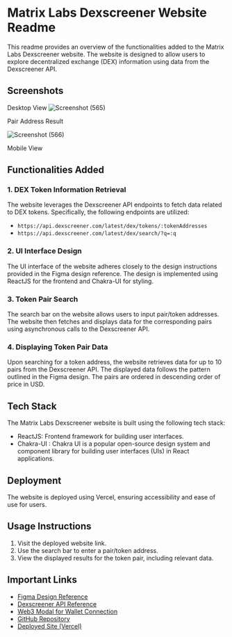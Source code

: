 # Matrix Labs Dexscreener Website Readme

This readme provides an overview of the functionalities added to the Matrix Labs Dexscreener website. The website is designed to allow users to explore decentralized exchange (DEX) information using data from the Dexscreener API.  

## Screenshots 

Desktop View 
![Screenshot (565)](https://github.com/9802HEMENSAN/Matrix_Labs_Task/assets/111531676/ddc06b06-c711-49e1-9d5d-3b6e839f9825)

Pair Address Result 

![Screenshot (566)](https://github.com/9802HEMENSAN/Matrix_Labs_Task/assets/111531676/23091754-6c3d-4e5b-9220-5b7d58402cf3)

Mobile View


## Functionalities Added

### 1. DEX Token Information Retrieval

The website leverages the Dexscreener API endpoints to fetch data related to DEX tokens. Specifically, the following endpoints are utilized:
- `https://api.dexscreener.com/latest/dex/tokens/:tokenAddresses`
- `https://api.dexscreener.com/latest/dex/search/?q=:q`

### 2. UI Interface Design

The UI interface of the website adheres closely to the design instructions provided in the Figma design reference. The design is implemented using ReactJS for the frontend and  Chakra-UI for styling. 

### 3. Token Pair Search

The search bar on the website allows users to input pair/token addresses. The website then fetches and displays data for the corresponding pairs using asynchronous calls to the Dexscreener API.

### 4. Displaying Token Pair Data

Upon searching for a token address, the website retrieves data for up to 10 pairs from the Dexscreener API. The displayed data follows the pattern outlined in the Figma design. The pairs are ordered in descending order of price in USD.

## Tech Stack

The Matrix Labs Dexscreener website is built using the following tech stack:

- ReactJS: Frontend framework for building user interfaces.
- Chakra-UI :  Chakra UI is a popular open-source design system and component library for building user interfaces (UIs) in React applications.
## Deployment

The website is deployed using Vercel, ensuring accessibility and ease of use for users.

## Usage Instructions

1. Visit the deployed website link.
2. Use the search bar to enter a pair/token address.
3. View the displayed results for the token pair, including relevant data.

## Important Links

- [Figma Design Reference](https://www.figma.com/file/OSXt7MaFS4uxKIrlJqlvjC/task1?node-id=23%3A2696&mode=dev)
- [Dexscreener API Reference](https://docs.dexscreener.com/api/reference)
- [Web3 Modal for Wallet Connection](https://docs.walletconnect.com/2.0/web/web3modal/react/wagmi/installation)
- [GitHub Repository](https://github.com/9802HEMENSAN/Matrix_Labs_Task)
- [Deployed Site (Vercel)](https://blockchain-app-task.vercel.app/)

 
 
 

